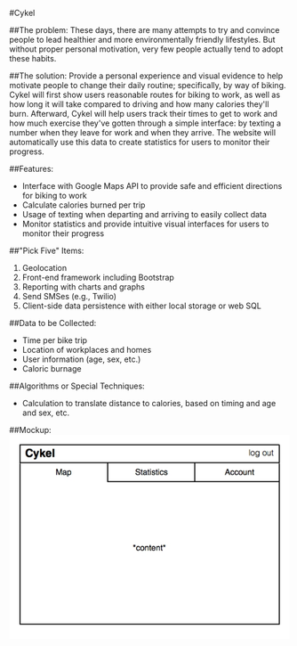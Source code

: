 #Cykel

##The problem: 
These days, there are many attempts to try and convince people to lead healthier and more environmentally friendly lifestyles. But without proper personal motivation, very few people actually tend to adopt these habits.

##The solution: 
Provide a personal experience and visual evidence to help motivate people to change their daily routine; specifically, by way of biking. Cykel will first show users reasonable routes for biking to work, as well as how long it will take compared to driving and how many calories they'll burn. Afterward, Cykel will help users track their times to get to work and how much exercise they've gotten through a simple interface: by texting a number when they leave for work and when they arrive. The website will automatically use this data to create statistics for users to monitor their progress.

##Features:
- Interface with Google Maps API to provide safe and efficient directions for biking to work
- Calculate calories burned per trip
- Usage of texting when departing and arriving to easily collect data
- Monitor statistics and provide intuitive visual interfaces for users to monitor their progress

##"Pick Five" Items:
1. Geolocation
2. Front-end framework including Bootstrap
3. Reporting with charts and graphs
4. Send SMSes (e.g., Twilio)
5. Client-side data persistence with either local storage or web SQL

##Data to be Collected:
- Time per bike trip
- Location of workplaces and homes
- User information (age, sex, etc.)
- Caloric burnage

##Algorithms or Special Techniques:
- Calculation to translate distance to calories, based on timing and age and sex, etc.

##Mockup:
![Mockup of website design](mockup.jpg)
